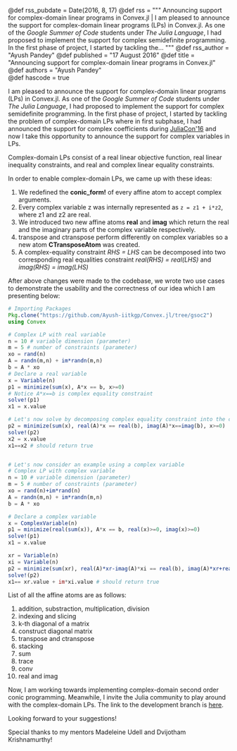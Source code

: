 @def rss_pubdate = Date(2016, 8, 17)
@def rss = """ Announcing support for complex-domain linear programs in Convex.jl | I am pleased to announce the support for complex-domain linear programs (LPs) in Convex.jl. As one of the *Google Summer of Code* students under *The Julia Language*, I had proposed to implement the support for complex semidefinite programming. In the first phase of project, I started by tackling the... """
@def rss_author = "Ayush Pandey"
@def published = "17 August 2016"
@def title = "Announcing support for complex-domain linear programs in Convex.jl"
@def authors = "Ayush Pandey"  
@def hascode = true


I am pleased to announce the support for complex-domain linear programs (LPs) in Convex.jl. As one of the *Google Summer of Code* students under *The Julia Language*, I had proposed to implement the support for complex semidefinite programming. In the first phase of project, I started by tackling the problem of complex-domain LPs where in first subphase, I had announced the support for complex coefficients during [JuliaCon'16](https://www.youtube.com/watch?v=fHG4uEOlMbY) and now I take this opportunity to announce the support for complex variables in LPs.

Complex-domain LPs consist of a real linear objective function, real linear inequality constraints, and real and complex linear equality constraints.

In order to enable complex-domain LPs, we came up with these ideas:

1. We redefined the **conic_form!** of every affine atom to accept complex arguments.
2. Every complex variable z was internally represented as `z = z1 + i*z2`, where z1 and z2 are real.
3. We introduced two new affine atoms **real** and **imag** which return the real and the imaginary parts of the complex variable respectively.
4. transpose and ctranspose perform differently on complex variables so a new atom **CTransposeAtom** was created.
5. A complex-equality constraint *RHS = LHS* can be decomposed into two corresponding real equalities constraint *real(RHS) = real(LHS)* and *imag(RHS) = imag(LHS)*

After above changes were made to the codebase, we wrote two use cases to demonstrate the usability and the correctness of our idea which I am presenting below:

```julia
# Importing Packages
Pkg.clone("https://github.com/Ayush-iitkgp/Convex.jl/tree/gsoc2")
using Convex

# Complex LP with real variable
n = 10 # variable dimension (parameter)
m = 5 # number of constraints (parameter)
xo = rand(n)
A = randn(m,n) + im*randn(m,n)
b = A * xo
# Declare a real variable
x = Variable(n)
p1 = minimize(sum(x), A*x == b, x>=0)
# Notice A*x==b is complex equality constraint
solve!(p1)
x1 = x.value

# Let's now solve by decomposing complex equality constraint into the corresponding real and imaginary part.
p2 = minimize(sum(x), real(A)*x == real(b), imag(A)*x==imag(b), x>=0)
solve!(p2)
x2 = x.value
x1==x2 # should return true


# Let's now consider an example using a complex variable
# Complex LP with complex variable
n = 10 # variable dimension (parameter)
m = 5 # number of constraints (parameter)
xo = rand(n)+im*rand(n)
A = randn(m,n) + im*randn(m,n)
b = A * xo

# Declare a complex variable
x = ComplexVariable(n)
p1 = minimize(real(sum(x)), A*x == b, real(x)>=0, imag(x)>=0)
solve!(p1)
x1 = x.value

xr = Variable(n)
xi = Variable(n)
p2 = minimize(sum(xr), real(A)*xr-imag(A)*xi == real(b), imag(A)*xr+real(A)*xi == imag(b), xr>=0, xi>=0)
solve!(p2)
x1== xr.value + im*xi.value # should return true
```

List of all the affine atoms are as follows:

1. addition, substraction, multiplication, division
2. indexing and slicing
3. k-th diagonal of a matrix
4. construct diagonal matrix
5. transpose and ctranspose
6. stacking
7. sum
8. trace
9. conv
10. real and imag

Now, I am working towards implementing complex-domain second order conic programming. Meanwhile, I invite the Julia community to play around with the complex-domain LPs. The link to the development branch is [here](https://github.com/Ayush-iitkgp/Convex.jl/tree/gsoc2).

Looking forward to your suggestions!

Special thanks to my mentors Madeleine Udell and Dvijotham Krishnamurthy!
